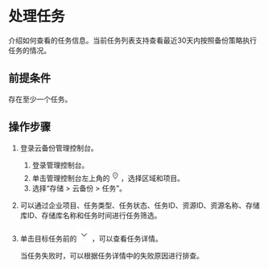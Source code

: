 # 处理任务<a name="cbr_03_0035"></a>

介绍如何查看的任务信息。当前任务列表支持查看最近30天内按照备份策略执行任务的情况。

## 前提条件<a name="section69681227125613"></a>

存在至少一个任务。

## 操作步骤<a name="section1974104053417"></a>

1.  登录云备份管理控制台。
    1.  登录管理控制台。
    2.  单击管理控制台左上角的![](figures/icon-region.png)，选择区域和项目。
    3.  选择“存储 \> 云备份 \> 任务”。

2.  可以通过企业项目、任务类型、任务状态、任务ID、资源ID、资源名称、存储库ID、存储库名称和任务时间进行任务筛选。
3.  单击目标任务前的![](figures/icon-down.png)，可以查看任务详情。

    当任务失败时，可以根据任务详情中的失败原因进行排查。


